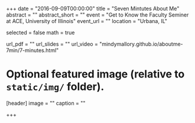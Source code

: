 +++
date = "2016-09-09T00:00:00"
title = "Seven Mintutes About Me"
abstract = ""
abstract_short = ""
event = "Get to Know the Faculty Seminer at ACE, University of Illinois"
event_url = ""
location = "Urbana, IL"

selected = false
math = true

url_pdf = ""
url_slides = ""
url_video = "mindymallory.github.io/aboutme-7min/7-minutes.html"

# Optional featured image (relative to `static/img/` folder).
[header]
image = ""
caption = ""

+++


